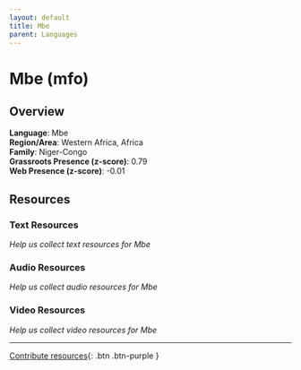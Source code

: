 ```yaml
---
layout: default
title: Mbe
parent: Languages
---
```


# Mbe (mfo)

## Overview

**Language**: Mbe  
**Region/Area**: Western Africa, Africa  
**Family**: Niger-Congo  
**Grassroots Presence (z-score)**: 0.79  
**Web Presence (z-score)**: -0.01  

## Resources

### Text Resources
*Help us collect text resources for Mbe*

### Audio Resources
*Help us collect audio resources for Mbe*

### Video Resources
*Help us collect video resources for Mbe*

---

[Contribute resources](https://forms.office.com/e/1SfLJx3u1r){: .btn .btn-purple }
